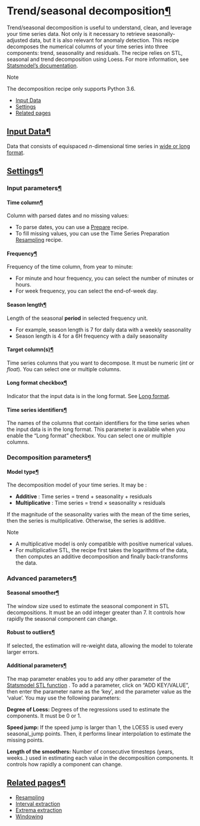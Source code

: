 Trend/seasonal decomposition[¶](#trend-seasonal-decomposition "Permalink to this heading")
==========================================================================================


Trend/seasonal decomposition is useful to understand, clean, and leverage your time series data. Not only is it necessary to retrieve seasonally\-adjusted data, but it is also relevant for anomaly detection.
This recipe decomposes the numerical columns of your time series into three components: trend, seasonality and residuals. The recipe relies on STL, seasonal and trend decomposition using Loess. For more information, see [Statsmodel’s documentation](https://www.statsmodels.org/devel/generated/statsmodels.tsa.seasonal.STL.html).



Note


The decomposition recipe only supports Python 3\.6\.




* [Input Data](#input-data)
* [Settings](#settings)
* [Related pages](#related-pages)




[Input Data](#id1)[¶](#input-data "Permalink to this heading")
--------------------------------------------------------------


Data that consists of equispaced *n*\-dimensional time series in [wide or long format](../data-formatting.html).




[Settings](#id2)[¶](#settings "Permalink to this heading")
----------------------------------------------------------



### Input parameters[¶](#input-parameters "Permalink to this heading")



#### Time column[¶](#time-column "Permalink to this heading")


Column with parsed dates and no missing values:


* To parse dates, you can use a [Prepare](../../preparation/processors/date-parser.html) recipe.
* To fill missing values, you can use the Time Series Preparation [Resampling](resampling.html) recipe.




#### Frequency[¶](#frequency "Permalink to this heading")


Frequency of the time column, from year to minute:


* For minute and hour frequency, you can select the number of minutes or hours.
* For week frequency, you can select the end\-of\-week day.




#### Season length[¶](#season-length "Permalink to this heading")


Length of the seasonal **period** in selected frequency unit.


* For example, season length is 7 for daily data with a weekly seasonality
* Season length is 4 for a 6H frequency with a daily seasonality




#### Target column(s)[¶](#target-column-s "Permalink to this heading")


Time series columns that you want to decompose. It must be numeric (*int* or *float*). You can select one or multiple columns.




#### Long format checkbox[¶](#long-format-checkbox "Permalink to this heading")


Indicator that the input data is in the long format. See [Long format](../data-formatting.html#ts-long-format-label).




#### Time series identifiers[¶](#time-series-identifiers "Permalink to this heading")


The names of the columns that contain identifiers for the time series when the input data is in the long format. This parameter is available when you enable the “Long format” checkbox. You can select one or multiple columns.





### Decomposition parameters[¶](#decomposition-parameters "Permalink to this heading")



#### Model type[¶](#model-type "Permalink to this heading")


The decomposition model of your time series. It may be :


* **Additive** : Time series \= trend \+ seasonality \+ residuals
* **Multiplicative** : Time series \= trend × seasonality × residuals


If the magnitude of the seasonality varies with the mean of the time series, then the series is multiplicative. Otherwise, the series is additive.



Note


* A multiplicative model is only compatible with positive numerical values.
* For multiplicative STL, the recipe first takes the logarithms of the data, then computes an additive decomposition and finally back\-transforms the data.






### Advanced parameters[¶](#advanced-parameters "Permalink to this heading")



#### Seasonal smoother[¶](#seasonal-smoother "Permalink to this heading")


The window size used to estimate the seasonal component in STL decompositions. It must be an odd integer greater than 7\. It controls how rapidly the seasonal component can change.




#### Robust to outliers[¶](#robust-to-outliers "Permalink to this heading")


If selected, the estimation will re\-weight data, allowing the model to tolerate larger errors.




#### Additional parameters[¶](#additional-parameters "Permalink to this heading")


The map parameter enables you to add any other parameter of the [Statsmodel STL function](https://www.statsmodels.org/devel/generated/statsmodels.tsa.seasonal.STL.html) . To add a parameter, click on “ADD KEY/VALUE”, then enter the parameter name as the ‘key’, and the parameter value as the ‘value’.
You may use the following parameters:


**Degree of Loess:** Degrees of the regressions used to estimate the components. It must be 0 or 1\.


**Speed jump:** If the speed jump is larger than 1, the LOESS is used every seasonal\_jump points. Then, it performs linear interpolation to estimate the
missing points.


**Length of the smoothers:** Number of consecutive timesteps (years, weeks..) used in estimating each value in the decomposition components. It controls how
rapidly a component can change.






[Related pages](#id3)[¶](#related-pages "Permalink to this heading")
--------------------------------------------------------------------


* [Resampling](resampling.html)
* [Interval extraction](interval-extraction.html)
* [Extrema extraction](extrema-extraction.html)
* [Windowing](windowing.html)